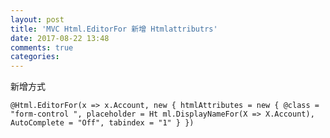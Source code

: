 ```yaml
---
layout: post
title: 'MVC Html.EditorFor 新增 Htmlattributrs'
date: 2017-08-22 13:48
comments: true
categories: 
---
```

  新增方式

	@Html.EditorFor(x => x.Account, new { htmlAttributes = new { @class = "form-control ", placeholder = Ht	ml.DisplayNameFor(X => X.Account), AutoComplete = "Off", tabindex = "1" } })
   
  